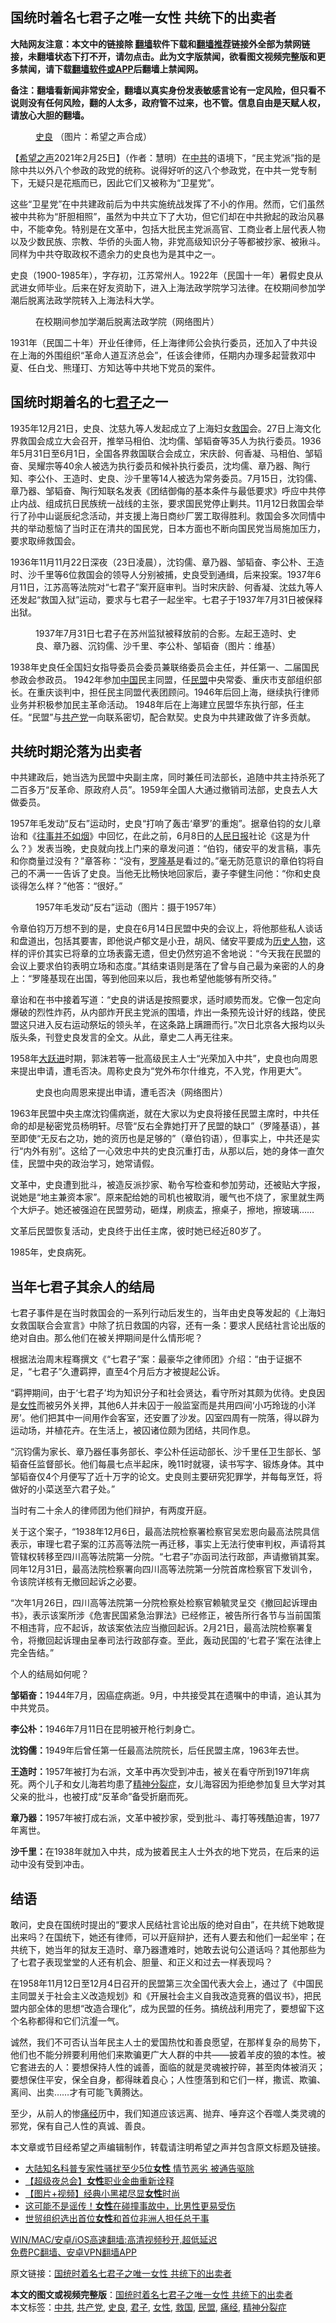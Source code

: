  <h2>国统时着名七君子之唯一女性 共统下的出卖者</h2> <p class="notice"><b>大陆网友注意：本文中的链接除 <a href="https://github.com/bannedbook/fanqiang" >翻墙</a>软件下载和<a href="https://github.com/killgcd/justmysocks/blob/master/README.md">翻墙推荐</a>链接外全部为禁网链接，未翻墙状态下打不开，请勿点击。此为文字版禁闻，欲看图文视频完整版和更多禁闻，请下载<a href="https://github.com/bannedbook/fanqiang">翻墙软件或APP</a>后翻墙上禁闻网。</p><p>备注：翻墙看新闻非常安全，翻墙以真实身份发表敏感言论有一定风险，但只看不说则没有任何风险，翻的人太多，政府管不过来，也不管。信息自由是天赋人权，请放心大胆的翻墙。</b></p>  <div class="entry"> <figure><figcaption><a href="https://www.bannedbook.org/bnews/tag/%E5%8F%B2%E8%89%AF/" class="st_tag internal_tag" rel="tag" title="标签 史良 下的日志">史良</a>  （图片：希望之声合成）</figcaption></figure> <p>【<span class='wp_keywordlink_affiliate'><a href="https://www.soundofhope.org" title="希望之声" target="_blank">希望之声</a></span>2021年2月25日】（作者：慧明）在<a href="https://www.bannedbook.org/bnews/tag/%e4%b8%ad%e5%85%b1/" class="st_tag internal_tag" rel="tag" title="标签 中共 下的日志">中共</a>的语境下，“民主党派”指的是除中共以外八个参政的政党的统称。说得好听的这八个参政党，在中共一党专制下，无疑只是花瓶而已，因此它们又被称为“卫星党”。</p> <p>这些“卫星党”在中共建政前后为中共实施统战发挥了不小的作用。然而，它们虽然被中共称为“肝胆相照”，虽然为中共立下了大功，但它们却在中共掀起的政治风暴中，不能幸免。特别是在文革中，包括大批民主党派高官、工商业者上层代表人物以及少数民族、宗教、华侨的头面人物，非党高级知识分子等都被抄家、被揪斗。同样为中共夺取政权不遗余力的史良也为是其中之一。</p> <p>史良（1900-1985年），字存初，江苏常州人。1922年（民国十一年）暑假史良从武进女师毕业。后来在好友资助下，进入上海法政学院学习法律。在校期间参加学潮后脱离法政学院转入上海法科大学。</p> <figure><figcaption>在校期间参加学潮后脱离法政学院（网络图片）</figcaption></figure> <p>1931年（民国二十年）开业任律师，任上海律师公会执行委员，还加入了中共设在上海的外围组织“革命人道互济总会”，任该会律师，任期内办理多起营救邓中夏、任白戈、熊瑾玎、方知达等中共地下党员的案件。</p> <h2>国统时期着名的七<a href="https://www.bannedbook.org/bnews/tag/%E5%90%9B%E5%AD%90/" class="st_tag internal_tag" rel="tag" title="标签 君子 下的日志">君子</a>之一</h2> <p>1935年12月21日，史良、沈慈九等人发起成立了上海妇女<a href="https://www.bannedbook.org/bnews/tag/%e6%95%91%e5%9b%bd/" class="st_tag internal_tag" rel="tag" title="标签 救国 下的日志">救国</a>会。27日上海文化界救国会成立大会召开，推举马相伯、沈均儒、邹韬奋等35人为执行委员。1936年5月31日至6月1日，全国各界救国联合会成立，宋庆龄、何香凝、马相伯、邹韬奋、吴耀宗等40余人被选为执行委员和候补执行委员，沈均儒、章乃器、陶行知、李公仆、王造时、史良、沙千里等14人被选为常务委员。7月15日，沈钧儒、章乃器、邹韬奋、陶行知联名发表《团结御侮的基本条件与最低要求》呼应中共停止内战、组成抗日民族统一战线的主张，要求国民党停止剿共。11月12日救国会举行了孙中山诞辰纪念活动，并支援上海日商纱厂罢工取得胜利。救国会多次同情中共的举动惹恼了当时正在清共的国民党，日本方面也不断向国民党当局施加压力，要求取缔救国会。</p> <p>1936年11月11月22日深夜（23日凌晨），沈钧儒、章乃器、邹韬奋、李公朴、王造时、沙千里等6位救国会的领导人分别被捕，史良受到通缉，后来投案。1937年6月11日，江苏高等法院对​“七君子”案开庭审判。当时宋庆龄、何香凝、沈兹九等人还发起“救国入狱”运动，要求与七君子一起坐牢。七君子于1937年7月31日被保释出狱。</p> <figure><figcaption>1937年7月31日七君子在苏州监狱被释放前的合影。左起王造时、史良、章乃器、沉钧儒、沙千里、李公朴、邹韬奋（图片：维基）</figcaption></figure> <p>1938年史良任全国妇女指导委员会委员兼联络委员会主任，并任第一、二届国民参政会参政员。 1942年参加<span class='wp_keywordlink_affiliate'><a href="https://www.bannedbook.org/" title="中国" target="_blank">中国</a></span>民主同盟，任<a href="https://www.bannedbook.org/bnews/tag/%e6%b0%91%e7%9b%9f/" class="st_tag internal_tag" rel="tag" title="标签 民盟 下的日志">民盟</a>中央常委、重庆市支部组织部长。在重庆谈判中，担任民主同盟代表团顾问。1946年后回上海，继续执行律师业务并积极参加民主革命活动。 1948年后在上海建立民盟华东执行部，任主任。“民盟”与<a href="https://www.bannedbook.org/bnews/tag/%e5%85%b1%e4%ba%a7%e5%85%9a/" class="st_tag internal_tag" rel="tag" title="标签 共产党 下的日志">共产党</a>一向联系密切，配合默契。史良为中共建政做了许多贡献。</p> <h2>共统时期沦落为出卖者</h2> <p>中共建政后，她当选为民盟中央副主席，同时兼任司法部长，追随中共主持杀死了二百多万“反革命、原政府人员”。1959年全国人大通过撤销司法部，史良去人大做委员。</p> <p>1957年毛发动“反右”运动时，史良“打响了轰击‘章罗’的重炮”。据章伯钧的女儿章诒和《<span class='wp_keywordlink'><a href="https://www.bannedbook.org/forum2/topic179.html" title="往事并不如烟" target="_blank">往事并不如烟</a></span>》中回忆，在此之前，6月8日的<span class='wp_keywordlink'><a href="https://www.bannedbook.org/forum2/topic109.html" title="透视人民日报" target="_blank">人民日报</a></span>社论《这是为什么？》发表当晚，史良就向找上门来的章发问道：“伯钧，储安平的发言稿，事先和你商量过没有？”章答称：“没有，<span class='wp_keywordlink'><a href="https://www.bannedbook.org/forum2/topic1121.html" title="野百合花丛书 罗隆基：我的被捕的经过与反感" target="_blank">罗隆基</a></span>是看过的。”毫无防范意识的章伯钧将自己的不满一一告诉了史良。当他无比畅快地回家后，妻子李健生问他：“你和史良谈得怎么样？”他答：“很好。”</p>  <figure><figcaption>1957年毛发动“反右”运动（图片：摄于1957年）</figcaption></figure> <p>令章伯钧万万想不到的是，史良在6月14日民盟中央的会议上，将他那些私人谈话和盘道出，包括其要害，即他说卢郁文是小丑，胡风、储安平要成为<span class='wp_keywordlink'><a href="https://www.bannedbook.org/forum32/" title="中国历史人物真相" target="_blank">历史人物</a></span>，这样的评价其实已将章的立场表露无遗，但史仍然穷追不舍地说：“今天我在民盟的会议上要求伯钧表明立场和态度。”其结束语则是落在了曾与自己最为亲密的人的身上：“罗隆基现在出国，等到他回来以后，我也希望他能够有所交待。”</p> <p>章诒和在书中接着写道：“史良的讲话是按照要求，适时顺势而发。它像一包定向爆破的烈性炸药，从内部炸开民主党派的围墙，炸出一条预先设计好的线路，使民盟这只进入反右运动祭坛的领头羊，在这条路上蹒跚而行。”次日北京各大报均以头版头条，刊登史良发言的全文。从此，章史二人再无往来。</p> <p>1958年<span class='wp_keywordlink'><a href="https://www.bannedbook.org/forum2/topic242.html" title="大跃进亲历记" target="_blank">大跃进</a></span>时期，郭沫若等一批高级民主人士“光荣加入中共”，史良也向周恩来提出申请，遭毛否决。周称史良为“党外布尔什维克，不入党，作用更大”。</p> <figure><figcaption>史良也向周恩来提出申请，遭毛否决（网络图片）</figcaption></figure> <p>1963年民盟中央主席沈钧儒病逝，就在大家以为史良将接任民盟主席时，中共任命的却是秘密党员杨明轩。尽管“反右全靠她打开了民盟的缺口”（罗隆基语），甚至即使“无反右之功，她的资历也是足够的”（章伯钧语），但事实上，中共还是实行“内外有别”。这给了一心效忠中共的史良沉重打击，从那以后，她的身体一直欠佳，民盟中央的政治学习，她常请假。</p> <p>文革中，史良遭到批斗，被造反派抄家、勒令写检查和参加劳动，还被贴大字报，说她是“地主兼资本家”。原来配给她的司机也被取消，暖气也不烧了，家里就生两个大炉子。她还被强迫在民盟劳动，砸煤，刷痰盂，擦桌子，擦地，擦玻璃……</p> <p>文革后民盟恢复活动，史良终于出任主席，彼时她已经近80岁了。</p> <p>1985年，史良病死。</p> <h2>当年七君子其余人的结局</h2> <p>七君子事件是在当时救国会的一系列行动后发生的，当年由史良等发起的《上海妇女救国联合会宣言》中除了抗日救国的内容，还有一条：要求人民结社言论出版的绝对自由。那么他们在被关押期间是什么情形呢？</p> <p>根据法治周末程骞撰文《“七君子”案：最豪华之律师团》介绍：“由于证据不足，“七君子”久遭羁押，直至4个月后方才被提起公诉。</p>  <p>“羁押期间，由于‘七君子’均为知识分子和社会贤达，看守所对其颇为优待。史良因是<a href="https://www.bannedbook.org/bnews/tag/%e5%a5%b3%e6%80%a7/" class="st_tag internal_tag" rel="tag" title="标签 女性 下的日志">女性</a>而被另外关押，其他6人并未囚于一般监室而是共用四间‘小巧玲珑的小洋房’。他们把其中一间用作会客室，还安置了沙发。囚室四周有一院落，得以辟为运动场，并植花卉。在生活上，被囚诸位颇为团结，共同作息。</p> <p>“沉钧儒为家长、章乃器任事务部长、李公朴任运动部长、沙千里任卫生部长、邹韬奋任监督部长。他们每晨七点半起床，晚11时就寝，读书写字、锻炼身体。其中邹韬奋仅4个月便写了近十万字的论文。史良则主要研究犯罪学，并每每烹饪，将做好的小菜送至六君子处。”</p> <p>当时有二十余人的律师团为他们辩护，有两度开庭。</p> <p>关于这个案子，“1938年12月6日，最高法院检察署检察官吴宏恩向最高法院具信表示，审理七君子案的江苏高等法院一再迁移，事实上无法行使审判权，声请将其管辖权转移至四川高等法院第一分院。“七君子”亦函司法行政部，声请撤销其案。同年12月31日，最高法院检察署向四川高等法院第一分院首席检察官下发训令，令该院详核有无撤回起诉之必要。</p> <p>“次年1月26日，四川高等法院第一分院检察处检察官赖毓灵呈交《撤回起诉理由书》，表示该案所涉《危害民国紧急治罪法》已经修正，被告所行各节与当前国策不相违背，应不起诉，故该案依法应当撤回起诉。2月21日，最高法院检察署复令，将撤回起诉理由呈奉司法行政部存查。至此，轰动民国的‘七君子’案在法律上完全告结。”</p> <p>个人的结局如何呢？</p> <p><strong>邹韬奋：</strong>1944年7月，因癌症病逝。9月，中共接受其在遗嘱中的申请，追认其为中共党员。</p> <p><strong>李公朴：</strong>1946年7月11日在昆明被开枪行刺身亡。</p> <p><strong>沈钧儒：</strong>1949年后曾任第一任最高法院院长，后任民盟主席，1963年去世。</p>  <p><strong>王造时：</strong>1957年被打为右派，文革中再次受到冲击，被关在看守所到1971年病死。两个儿子和女儿海若均患了<a href="https://www.bannedbook.org/bnews/tag/%e7%b2%be%e7%a5%9e%e5%88%86%e8%a3%82%e7%97%87/" class="st_tag internal_tag" rel="tag" title="标签 精神分裂症 下的日志">精神分裂症</a>，女儿海容因为拒绝参加复旦大学对其父亲的批斗，也被打成“反革命”备受折磨而死。</p> <p><strong>章乃器：</strong>1957年被打成右派，文革中被抄家，受到批斗、毒打等残酷迫害，1977年离世。</p> <p><strong>沙千里：</strong>在1938年就加入中共，成为披着民主人士外衣的地下党员，在后来的运动中没有受到冲击。</p> <h2>结语</h2> <p>敢问，史良在国统时提出的“要求人民结社言论出版的绝对自由”，在共统下她敢提出来吗？在国统下，她还有律师，可以开庭辩护，还有人要去和他们一起坐牢；在共统下，她当年的狱友王造时、章乃器遭难时，她敢去说句公道话吗？其他那些为了七君子表现堂堂的人还有机会、胆量、和正义和过去一样表现吗？</p> <p>在1958年11月12日至12月4日召开的民盟第三次全国代表大会上，通过了《中国民主同盟关于社会主义改造规划》和《开展社会主义自我改造竞赛的倡议书》，把民盟内部全体的思想“改造合理化”，成为民盟的任务。搞统战利用完了，要想留下这个名称都得和它们沆瀣一气。</p> <p>诚然，我们不可否认当年民主人士的爱国热忱和善良愿望，在那样复杂的局势下，他们也不能分辨要利用他们来欺骗更广大人群的中共——披着羊皮的狼的本性。被它套进去的人：要想保持人性的诚善，面临的就是灵魂被拧碎，甚至肉体被消灭；要想保住平安，保全自身，都得昧着良心；人性堕落到和它们一样，撒谎、欺骗、离间、出卖……才有可能飞黄腾达。</p> <p>至少，从前人的惨<a href="https://www.bannedbook.org/bnews/tag/%E7%97%9B%E7%BB%8F/" class="st_tag internal_tag" rel="tag" title="标签 痛经 下的日志">痛经</a>历中，我们知道应该远离、抛弃、唾弃这个吞噬人类灵魂的邪党，保有自己人性的真诚、善良。</p> <p>本文章或节目经希望之声编辑制作，转载请注明希望之声并包含原文标题及链接。</p> <ul class='op-related-articles' title='相关阅读'> <li><a href='https://www.bannedbook.org/bnews/cnnews/20210225/1493777.html' target='_blank'>大陆知名科普专家性骚扰至少5位<b>女性</b> 情节恶劣 被通告驱除</a></li> <li><a href='https://www.bannedbook.org/bnews/taiwannews/20210221/1491295.html' target='_blank'>【超级夜总会】<b>女性</b>职业金曲重新诠释</a></li> <li><a href='https://www.bannedbook.org/bnews/comments/20210220/1490859.html' target='_blank'>【图片+视频】经典小黑裙尽显<b>女性</b>时尚</a></li> <li><a href='https://www.bannedbook.org/bnews/comments/20210218/1489077.html' target='_blank'>这可能不是谣传！<b>女性</b>在碰撞事故中，比男性更易受伤</a></li> <li><a href='https://www.bannedbook.org/bnews/worldnews/20210216/1488154.html' target='_blank'>世贸组织选出首位<b>女性</b>和首位非洲人担任总干事</a></li> </ul> <p class="texttj"> <a href="https://github.com/bannedbook/fanqiang/wiki/V2ray%E6%9C%BA%E5%9C%BA" target="_blank">WIN/MAC/安卓/iOS高速翻墙:高清视频秒开,超低延迟</a><br/> <a href="https://github.com/bannedbook/fanqiang/wiki/%E7%A6%81%E9%97%BB%E7%BD%91%E5%AE%89%E5%8D%93%E7%BF%BB%E5%A2%99%E6%96%B0%E9%97%BBAPP" target="_blank">免费PC翻墙、安卓VPN翻墙APP</a></p><p>原文链接：<a class="src_link"  href="https://www.soundofhope.org/post/459935" target="_blank">国统时着名七君子之唯一女性 共统下的出卖者</a></p> <a name='sharetosocial'></a>       <div><b>本文的图文或视频完整版</b>：<a href='https://www.bannedbook.org/bnews/comments/20210226/1494020.html'>国统时着名七君子之唯一女性 共统下的出卖者</a></div>  </div><!--END ENTRY--> <div class="postfooter"> <div>本文标签：<a href="https://www.bannedbook.org/bnews/tag/%e4%b8%ad%e5%85%b1/" rel="tag">中共</a>, <a href="https://www.bannedbook.org/bnews/tag/%e5%85%b1%e4%ba%a7%e5%85%9a/" rel="tag">共产党</a>, <a href="https://www.bannedbook.org/bnews/tag/%E5%8F%B2%E8%89%AF/" rel="tag">史良</a>, <a href="https://www.bannedbook.org/bnews/tag/%E5%90%9B%E5%AD%90/" rel="tag">君子</a>, <a href="https://www.bannedbook.org/bnews/tag/%e5%a5%b3%e6%80%a7/" rel="tag">女性</a>, <a href="https://www.bannedbook.org/bnews/tag/%e6%95%91%e5%9b%bd/" rel="tag">救国</a>, <a href="https://www.bannedbook.org/bnews/tag/%e6%b0%91%e7%9b%9f/" rel="tag">民盟</a>, <a href="https://www.bannedbook.org/bnews/tag/%E7%97%9B%E7%BB%8F/" rel="tag">痛经</a>, <a href="https://www.bannedbook.org/bnews/tag/%e7%b2%be%e7%a5%9e%e5%88%86%e8%a3%82%e7%97%87/" rel="tag">精神分裂症</a></div>  </div><!--END POSTFOOTER--> 